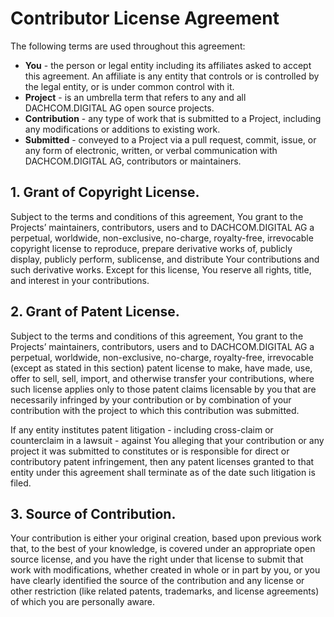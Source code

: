 # Contributor License Agreement

The following terms are used throughout this agreement:

- **You** - the person or legal entity including its affiliates asked to accept this agreement. An affiliate is any entity
that controls or is controlled by the legal entity, or is under common control with it.
- **Project** - is an umbrella term that refers to any and all DACHCOM.DIGITAL AG open source projects.
- **Contribution** - any type of work that is submitted to a Project, including any modifications or additions to existing
work.
- **Submitted** - conveyed to a Project via a pull request, commit, issue, or any form of electronic, written, or verbal
communication with DACHCOM.DIGITAL AG, contributors or maintainers.

## 1. Grant of Copyright License.
Subject to the terms and conditions of this agreement, You grant to the Projects’ maintainers, contributors, users and
to DACHCOM.DIGITAL AG a perpetual, worldwide, non-exclusive, no-charge, royalty-free, irrevocable copyright license to reproduce,
prepare derivative works of, publicly display, publicly perform, sublicense, and distribute Your contributions and such
derivative works. Except for this license, You reserve all rights, title, and interest in your contributions.

## 2. Grant of Patent License.
Subject to the terms and conditions of this agreement, You grant to the Projects’ maintainers, contributors, users and
to DACHCOM.DIGITAL AG a perpetual, worldwide, non-exclusive, no-charge, royalty-free, irrevocable (except as stated in this
section) patent license to make, have made, use, offer to sell, sell, import, and otherwise transfer your contributions,
where such license applies only to those patent claims licensable by you that are necessarily infringed by your
contribution or by combination of your contribution with the project to which this contribution was submitted.

If any entity institutes patent litigation - including cross-claim or counterclaim in a lawsuit - against You alleging
that your contribution or any project it was submitted to constitutes or is responsible for direct or contributory
patent infringement, then any patent licenses granted to that entity under this agreement shall terminate as of the date
such litigation is filed.

## 3. Source of Contribution.
Your contribution is either your original creation, based upon previous work that, to the best of your knowledge, is
covered under an appropriate open source license, and you have the right under that license to submit that work with
modifications, whether created in whole or in part by you, or you have clearly identified the source of the contribution
and any license or other restriction (like related patents, trademarks, and license agreements) of which you are
personally aware.